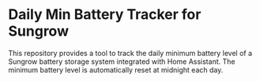 # Daily Min Battery Tracker for Sungrow

This repository provides a tool to track the daily minimum battery level of a Sungrow battery storage system integrated with Home Assistant. The minimum battery level is automatically reset at midnight each day.
